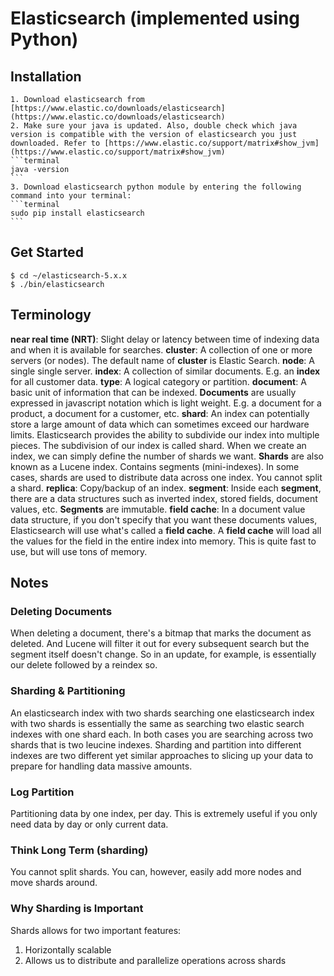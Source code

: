 # Elasticsearch (implemented using Python)

## Installation
    1. Download elasticsearch from [https://www.elastic.co/downloads/elasticsearch](https://www.elastic.co/downloads/elasticsearch)
    2. Make sure your java is updated. Also, double check which java version is compatible with the version of elasticsearch you just downloaded. Refer to [https://www.elastic.co/support/matrix#show_jvm](https://www.elastic.co/support/matrix#show_jvm)
    ```terminal
    java -version
    ```
    3. Download elasticsearch python module by entering the following command into your terminal:
    ```terminal
    sudo pip install elasticsearch
    ```

## Get Started
```
$ cd ~/elasticsearch-5.x.x
$ ./bin/elasticsearch
```

## Terminology
__near real time (NRT)__: Slight delay or latency between time of indexing data and when it is available for searches.
__cluster__: A collection of one or more servers (or nodes). The default name of __cluster__ is Elastic Search.
__node__: A single single server.
__index__: A collection of similar documents. E.g. an __index__ for all customer data.
__type__: A logical category or partition.
__document__: A basic unit of information that can be indexed. __Documents__ are usually expressed in javascript notation which is light weight. E.g. a document for a product, a document for a customer, etc.
__shard__: An index can potentially store a large amount of data which can sometimes exceed our hardware limits. Elasticsearch provides the ability to subdivide our index into multiple pieces. The subdivision of our index is called shard. When we create an index, we can simply define the number of shards we want. __Shards__ are also known as a Lucene index. Contains segments (mini-indexes). In some cases, shards are used to distribute data across one index. You cannot split a shard.
__replica__: Copy/backup of an index. 
__segment__: Inside each __segment__, there are a data structures such as inverted index, stored fields, document values, etc. __Segments__ are immutable. 
__field cache__: In a document value data structure, if you don't specify that you want these documents values, Elasticsearch will use what's called a __field cache__. A __field cache__ will load all the values for the field in the entire index into memory. This is quite fast to use, but will use tons of memory.


## Notes
### Deleting Documents
When deleting a document, there's a bitmap that marks the document as deleted. And Lucene will filter it out for every subsequent search but the segment itself doesn't change. So in an update, for example, is essentially our delete followed by a reindex so.

### Sharding & Partitioning
An elasticsearch index with two shards searching one elasticsearch index with two shards is essentially the same as searching two elastic search indexes with one shard each. In both cases you are searching across two shards that is two leucine indexes. Sharding and partition into different indexes are two different yet similar approaches to slicing up your data to prepare for handling data massive amounts.

### Log Partition
Partitioning data by one index, per day. This is extremely useful if you only need data by day or only current data.


### Think Long Term (sharding)
You cannot split shards. You can, however, easily add more nodes and move shards around. 

### Why Sharding is Important
Shards allows for two important features:
1. Horizontally scalable
2. Allows us to distribute and parallelize operations across shards



